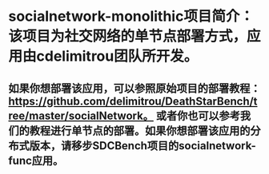 # socialnetwork-monolithic项目简介：该项目为社交网络的单节点部署方式，应用由cdelimitrou团队所开发。
如果你想部署该应用，可以参照原始项目的部署教程：https://github.com/delimitrou/DeathStarBench/tree/master/socialNetwork。 或者你也可以参考我们的教程进行单节点的部署。如果你想部署该应用的分布式版本，请移步SDCBench项目的socialnetwork-func应用。
---
